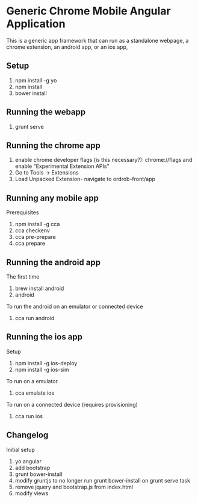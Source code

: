 Generic Chrome Mobile Angular Application
=========================================

This is a generic app framework that can run as a standalone webpage, a chrome extension, an android app, or an ios app,

Setup
-----

1. npm install -g yo
2. npm install
3. bower install

Running the webapp
------------------

1. grunt serve

Running the chrome app
----------------------

1. enable chrome developer flags (is this necessary?): chrome://flags and enable "Experimental Extension APIs"
2. Go to Tools -> Extensions
3. Load Unpacked Extension- navigate to ordrob-front/app

Running any mobile app
----------------------

Prerequisites

1. npm install -g cca
2. cca checkenv
3. cca pre-prepare
4. cca prepare

Running the android app
-----------------------

The first time

1. brew install android
2. android 

To run the android on an emulator or connected device

1. cca run android

Running the ios app
-------------------

Setup

1. npm install -g ios-deploy
2. npm install -g ios-sim

To run on a emulator

1. cca emulate ios

To run on a connected device (requires provisioning)

1. cca run ios

Changelog
---------

Initial setup

1. yo angular
2. add bootstrap
3. grunt bower-install
4. modify gruntjs to no longer run grunt bower-install on grunt serve task
5. remove jquery and bootstrap.js from index.html
6. modify views
